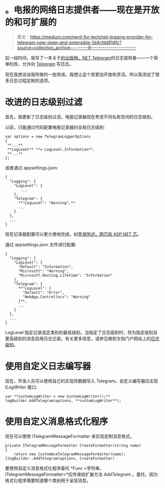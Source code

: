 # 。电报的网络日志提供者——现在是开放的和可扩展的

> 原文：<https://medium.com/nerd-for-tech/net-logging-provider-for-telegram-now-open-and-extensible-1d4cfdd914fc?source=collection_archive---------9----------------------->

前一段时间，我写了一本关于[的出版物。NET Telegram](https://andrey-gubskiy.medium.com/net-logging-provider-for-telegram-b30d087dbfe2?source=your_stories_page----------------------------------------)的日志提供者——一个简单的库，允许向 [Telegram](https://web.telegram.org/) 写日志。

现在我想谈谈我所做的一些改进。我想让这个库更加开放和灵活。所以我添加了很多日志过程定制的选项。

# 改进的日志级别过滤

首先，我更新了日志级别过滤。电报记录器现在考虑不同名称空间的日志级别。

以前，只能通过代码配置电报记录器的全局日志级别:

```
var options = new TelegramLoggerOptions
{
 **...**
 **LogLevel** **= LogLevel.Information**,
 **...**
};
```

或者通过 appsettings.json:

```
{
  "Logging": {
    "LogLevel": {
       ...
    },
    "Telegram": {
      **"LogLevel": "Warning",**
      ...
    }
  },
  ...
}
```

现在记录器配置可以更方便地完成，如[登录所述。网芯和 ASP.NET 芯](https://docs.microsoft.com/en-us/aspnet/core/fundamentals/logging/?view=aspnetcore-6.0#configure-logging)。

通过 appsettings.json 文件进行配置:

```
{
  "Logging": {
    "LogLevel": {
      "Default": "Information",
      "Microsoft": "Warning",
      "Microsoft.Hosting.Lifetime": "Information"
    },
    "Telegram": {
      **"LogLevel": {
        "Default": "Error",
        "WebApp.Controllers": "Warning"
      }**,
      ...
    }
  },
  ...
}
```

LogLevel 指定记录选定类别的最低级别。当指定了日志级别时，将为指定级别及更高级别的消息启用日志记录。有关更多信息，请参见微软文档门户网站上的[日志级别](https://docs.microsoft.com/en-us/aspnet/core/fundamentals/logging/?view=aspnetcore-6.0#llvl)。

# 使用自定义日志编写器

现在，开发人员可以使用自己的实现将数据写入 Telegram。自定义编写器应实现 *ILogWriter* 接口:

```
var **customLogWriter = new CustomLogWriter();**
logBuilder.AddTelegram(options, **customLogWriter**);
```

# 使用自定义消息格式化程序

现在可以使用 ITelegramMessageFormatter 来实现定制消息格式。

```
private ITelegramMessageFormatter CreateFormatter(string name)
{
    return new CustomAceTelegramMessageFormatter(name);
}logBuilder..AddTelegram(options, CreateFormatter)
```

要使用自定义消息格式化程序委托 *Func <字符串，ITelegramMessageFormatter>*应传递给扩展方法 *AddTelegram* 。委托，因为格式化程序需要知道哪个类别用于呈现消息。